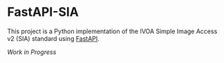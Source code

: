 # FastAPI-SIA

This project is a Python implementation of the IVOA Simple Image Access v2 (SIA) standard using [FastAPI](https://fastapi.tiangolo.com/).

*Work in Progress*